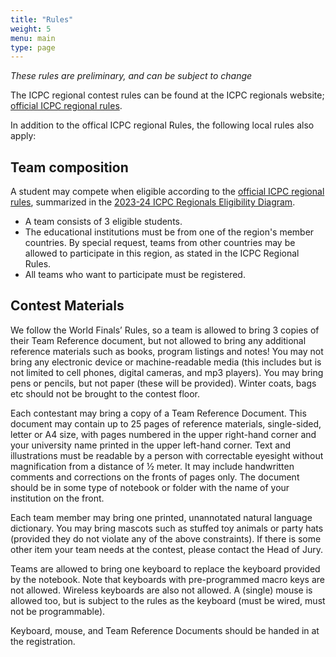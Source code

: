 ```yaml
---
title: "Rules"
weight: 5
menu: main
type: page
---
```

*These rules are preliminary, and can be subject to change*

The ICPC regional contest rules can be found at the ICPC regionals website; [official ICPC regional rules](https://icpc.global/regionals/rules).

In addition to the offical ICPC regional Rules, the following local rules also apply:

## Team composition
A student may compete when eligible according to the [official ICPC regional rules](https://icpc.global/regionals/rules),
summarized in the [2023-24 ICPC Regionals Eligibility Diagram](https://drive.google.com/file/d/15Wk1nODkAqdUuS6tZnCt2Wrscpvx1QGO/view).

* A team consists of 3 eligible students.
* The educational institutions must be from one of the region's member countries. By special request, teams from other countries may be allowed to participate in this region, as stated in the ICPC Regional Rules.
* All teams who want to participate must be registered.


## Contest Materials
We follow the World Finals’ Rules, so a team is allowed to bring 3 copies of their Team Reference document, but not allowed
to bring any additional reference materials such as books, program listings and notes! You may not bring any electronic device
or machine-readable media (this includes but is not limited to cell phones, digital cameras, and mp3 players). You may bring
pens or pencils, but not paper (these will be provided). Winter coats, bags etc should not be brought to the contest floor.

Each contestant may bring a copy of a Team Reference Document. This document may contain up to 25 pages of reference materials,
single-sided, letter or A4 size, with pages numbered in the upper right-hand corner and your university name printed in the upper
left-hand corner. Text and illustrations must be readable by a person with correctable eyesight without magnification from a
distance of ½ meter. It may include handwritten comments and corrections on the fronts of pages only. The document should be
in some type of notebook or folder with the name of your institution on the front.

Each team member may bring one printed, unannotated natural language dictionary. You may bring mascots such as stuffed
toy animals or party hats (provided they do not violate any of the above constraints). If there is some other item your
team needs at the contest, please contact the Head of Jury.

Teams are allowed to bring one keyboard to replace the keyboard provided by the notebook. Note that keyboards with pre-programmed
macro keys are not allowed. Wireless keyboards are also not allowed.
A (single) mouse is allowed too, but is subject to the rules as the keyboard (must be wired, must not be programmable).

Keyboard, mouse, and Team Reference Documents should be handed in at the registration.
